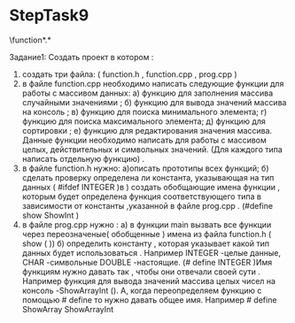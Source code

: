 # StepTask9
\function\*.*

Задание1:
Создать проект в котором :
1. создать три файла: ( function.h , function.cpp , prog.cpp )
2. в файле function.cpp необходимо написать следующие функции для работы с массивом данных:
а) функцию для заполнения массива случайными значениями ;
б) функцию для вывода значений массива на консоль ;
в) функцию для поиска минимального элемента;
г) функцию для поиска максимального элемента;
д) функцию для сортировки ;
е) функцию для редактирования значения массива.
Данные функции необходимо написать для работы с массивом целых, действительных и символьных значений. (Для каждого типа написать отдельную функцию) .
3. в файле function.h нужно:
а)описать прототипы всех функций;
б) сделать проверку определена ли константа, указывающая на тип данных ( #ifdef INTEGER )в ) создать обобщающие имена функции , которым будет определена функция соответствующего типа в зависимости от константы ,указанной в файле prog.cpp . (#define show ShowInt )
4. в файле prog.cpp нужно :
а) в функции main вызвать все функции через переозначеные( обобщенные ) имена из файла function.h ( show ( ))
б) определить константу , которая указывает какой тип данных будет использоваться . Например INTEGER -целые данные, CHAR -символьные DOUBLE -настоящие. (# define INTEGER )Имя функциям нужно давать так , чтобы они отвечали своей сути . Например функция для вывода значений массива целых чисел на консоль -ShowArrayInt (). А, когда переопределяем функцию с помощью # define то нужно давать общее имя. Например # define ShowArray ShowArrayInt
